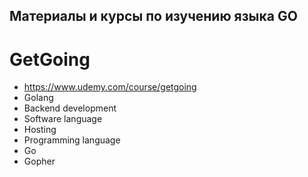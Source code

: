 ## Материалы и курсы по изучению языка GO

# GetGoing
* https://www.udemy.com/course/getgoing
* Golang
* Backend development
* Software language
* Hosting
* Programming language
* Go
* Gopher
